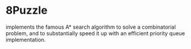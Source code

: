 # 8Puzzle
implements the famous A* search algorithm to solve a combinatorial problem, and to substantially speed it up with an efficient priority queue implementation.

